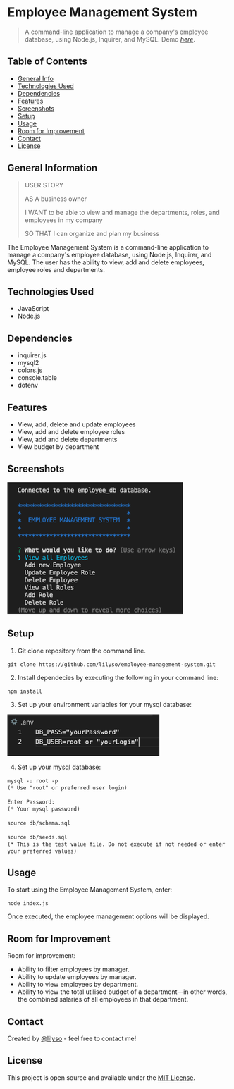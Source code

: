 # Employee Management System

> A command-line application to manage a company's employee database, using Node.js, Inquirer, and MySQL.
> Demo [_here_](https://www.example.com).

## Table of Contents

- [General Info](#general-information)
- [Technologies Used](#technologies-used)
- [Dependencies](#dependencies)
- [Features](#features)
- [Screenshots](#screenshots)
- [Setup](#setup)
- [Usage](#usage)
- [Room for Improvement](#room-for-improvement)
- [Contact](#contact)
- [License](#license)

## General Information

> USER STORY
>
> AS A business owner
>
> I WANT to be able to view and manage the departments, roles, and employees in my company
>
> SO THAT I can organize and plan my business

The Employee Management System is a command-line application to manage a company's employee database, using Node.js, Inquirer, and MySQL. The user has the ability to view, add and delete employees, employee roles and departments.

## Technologies Used

- JavaScript
- Node.js

## Dependencies

- inquirer.js
- mysql2
- colors.js
- console.table
- dotenv

## Features

- View, add, delete and update employees
- View, add and delete employee roles
- View, add and delete departments
- View budget by department

## Screenshots

![Employee Management System Screenshot](src/assets/images/employee-database-screenshot.png)

## Setup

1. Git clone repository from the command line.

```shell
git clone https://github.com/lilyso/employee-management-system.git
```

2. Install dependecies by executing the following in your command line:

```
npm install
```

3. Set up your environment variables for your mysql database:

![env-example screenshot](src/assets/images/env-example1.png)

4. Set up your mysql database:

```shell
mysql -u root -p
(* Use "root" or preferred user login)

Enter Password:
(* Your mysql password)

source db/schema.sql

source db/seeds.sql
(* This is the test value file. Do not execute if not needed or enter your preferred values)
```

## Usage

To start using the Employee Management System, enter:

```
node index.js
```

Once executed, the employee management options will be displayed.

## Room for Improvement

Room for improvement:

- Ability to filter employees by manager.
- Ability to update employees by manager.
- Ability to view employees by department.
- Ability to view the total utilised budget of a department—in other words, the combined salaries of all employees in that department.

## Contact

Created by [@lilyso](https://github.com/lilyso) - feel free to contact me!

## License

This project is open source and available under the [MIT License](LICENSE).
